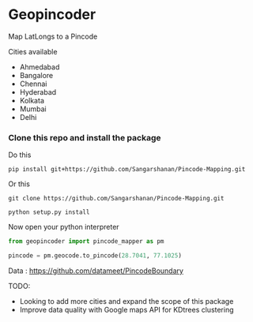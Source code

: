 # Geopincoder 

Map LatLongs to a Pincode 

Cities available 

- Ahmedabad	
- Bangalore	
- Chennai	
- Hyderabad	
- Kolkata	
- Mumbai	
- Delhi


### Clone this repo and install the package  

Do this

```
pip install git+https://github.com/Sangarshanan/Pincode-Mapping.git
```

Or this

```
git clone https://github.com/Sangarshanan/Pincode-Mapping.git

python setup.py install
```

Now open your python interpreter

```python
from geopincoder import pincode_mapper as pm

pincode = pm.geocode.to_pincode(28.7041, 77.1025)
```


Data : https://github.com/datameet/PincodeBoundary

TODO: 

- Looking to add more cities and expand the scope of this package 
- Improve data quality with Google maps API for KDtrees clustering


